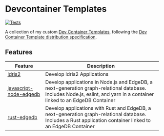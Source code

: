 # Devcontainer Templates

[![Tests](https://github.com/joshuanianji/devcontainer-templates/actions/workflows/test-pr.yaml/badge.svg)](https://github.com/joshuanianji/devcontainer-templates/actions/workflows/test-pr.yaml)

A collection of my custom [Dev Container Templates](https://containers.dev/implementors/templates), following the [Dev Container Template distribution specification](https://containers.dev/implementors/templates-distribution/).

## Features

| Feature                                                 | Description                                                                                                                                                              |
| ------------------------------------------------------- | ------------------------------------------------------------------------------------------------------------------------------------------------------------------------ |
| [idris2](./src/idris2/)                                 | Develop Idris2 Applications                                                                                                                                              |
| [javascript-node-edgedb](./src/javascript-node-edgedb/) | Develop applications in Node.js and EdgeDB, a next-generation graph-relational database. Includes Node.js, eslint, and yarn in a container linked to an EdgeDB Container |
| [rust-edgedb](./src/rust-edgedb/) | Develop applications with Rust and EdgeDB, a next-generation graph-relational database. Includes a Rust application container linked to an EdgeDB Container |
